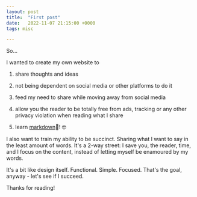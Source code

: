 ```yaml
---
layout: post
title:  "First post"
date:   2022-11-07 21:15:00 +0000
tags: misc

---
```



So...

I wanted to create my own website to

1. share thoughts and ideas

2. not being dependent on social media or other platforms to do it

3. feed my need to share while moving away from social media

4. allow you the reader to be totally free from ads, tracking or any other privacy violation when reading what I share

5. learn [markdown](https://www.markdownguide.org/):link:! :nerd_face:

I also want to train my ability to be succinct. Sharing what I want to say in the least amount of words. 
It's a 2-way street: I save you, the reader, time, and I focus on the content, instead of letting myself be enamoured by my words.

It's a bit like design itself. Functional. Simple. Focused. That's the goal, anyway - let's see if I succeed. 

Thanks for reading!
